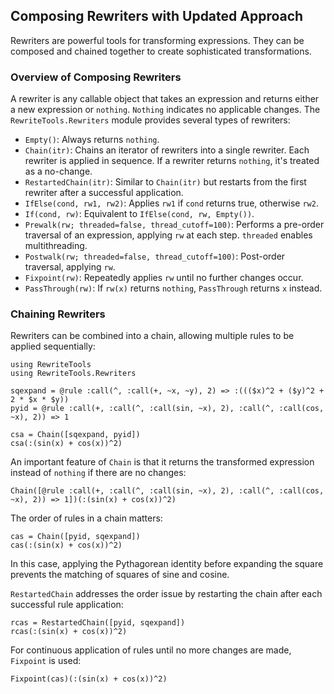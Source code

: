 ## Composing Rewriters with Updated Approach

Rewriters are powerful tools for transforming expressions. They can be composed and chained together to create sophisticated transformations.

### Overview of Composing Rewriters

A rewriter is any callable object that takes an expression and returns either a new expression or `nothing`. `Nothing` indicates no applicable changes. The `RewriteTools.Rewriters` module provides several types of rewriters:

- `Empty()`: Always returns `nothing`.
- `Chain(itr)`: Chains an iterator of rewriters into a single rewriter. Each rewriter is applied in sequence. If a rewriter returns `nothing`, it's treated as a no-change.
- `RestartedChain(itr)`: Similar to `Chain(itr)` but restarts from the first rewriter after a successful application.
- `IfElse(cond, rw1, rw2)`: Applies `rw1` if `cond` returns true, otherwise `rw2`.
- `If(cond, rw)`: Equivalent to `IfElse(cond, rw, Empty())`.
- `Prewalk(rw; threaded=false, thread_cutoff=100)`: Performs a pre-order traversal of an expression, applying `rw` at each step. `threaded` enables multithreading.
- `Postwalk(rw; threaded=false, thread_cutoff=100)`: Post-order traversal, applying `rw`.
- `Fixpoint(rw)`: Repeatedly applies `rw` until no further changes occur.
- `PassThrough(rw)`: If `rw(x)` returns `nothing`, `PassThrough` returns `x` instead.

### Chaining Rewriters

Rewriters can be combined into a chain, allowing multiple rules to be applied sequentially:

```jldoctest:composing1
using RewriteTools
using RewriteTools.Rewriters

sqexpand = @rule :call(^, :call(+, ~x, ~y), 2) => :((($x)^2 + ($y)^2 + 2 * $x * $y))
pyid = @rule :call(+, :call(^, :call(sin, ~x), 2), :call(^, :call(cos, ~x), 2)) => 1

csa = Chain([sqexpand, pyid])
csa(:(sin(x) + cos(x))^2)
```

An important feature of `Chain` is that it returns the transformed expression instead of `nothing` if there are no changes:

```jldoctest:composing2
Chain([@rule :call(+, :call(^, :call(sin, ~x), 2), :call(^, :call(cos, ~x), 2)) => 1])(:(sin(x) + cos(x))^2)
```

The order of rules in a chain matters:

```jldoctest:composing3
cas = Chain([pyid, sqexpand])
cas(:(sin(x) + cos(x))^2)
```

In this case, applying the Pythagorean identity before expanding the square prevents the matching of squares of sine and cosine.

`RestartedChain` addresses the order issue by restarting the chain after each successful rule application:

```jldoctest:composing4
rcas = RestartedChain([pyid, sqexpand])
rcas(:(sin(x) + cos(x))^2)
```

For continuous application of rules until no more changes are made, `Fixpoint` is used:

```jldoctest:composing5
Fixpoint(cas)(:(sin(x) + cos(x))^2)
```